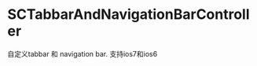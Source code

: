 SCTabbarAndNavigationBarController
==================================

自定义tabbar 和 navigation bar. 支持ios7和ios6
